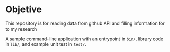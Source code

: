 # Objetive
This repository is for reading data from github API and filling information for to my research



A sample command-line application with an entrypoint in `bin/`, library code
in `lib/`, and example unit test in `test/`.
